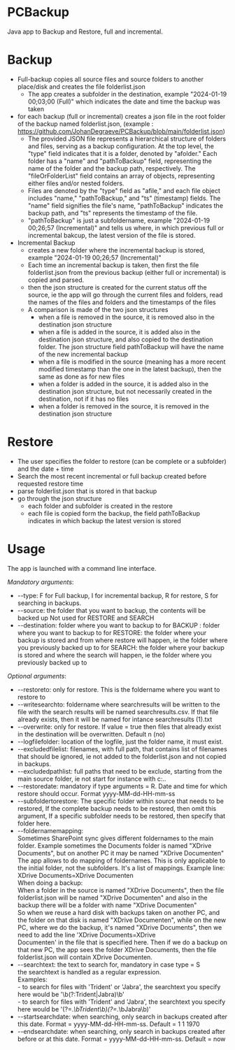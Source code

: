 # PCBackup
Java app to Backup and Restore, full and incremental.

# Backup
- Full-backup copies all source files and source folders to another place/disk and creates the file folderlist.json
  - The app creates a subfolder in the destination, example "2024-01-19 00;03;00 (Full)" which indicates the date and time the backup was taken
- for each backup (full or incremental) creates a json file in the root folder of the backup named folderlist.json, (example : https://github.com/JohanDegraeve/PCBackup/blob/main/folderlist.json)
  - The provided JSON file represents a hierarchical structure of folders and files, serving as a backup configuration. At the top level, the "type" field indicates that it is a folder, denoted by "afolder." Each folder has a "name" and "pathToBackup" field, representing the name of the folder and the backup path, respectively. The "fileOrFolderList" field contains an array of objects, representing either files and/or nested folders.
  - Files are denoted by the "type" field as "afile," and each file object includes "name," "pathToBackup," and "ts" (timestamp) fields. The "name" field signifies the file's name, "pathToBackup" indicates the backup path, and "ts" represents the timestamp of the file.
  - "pathToBackup" is just a subfoldername, example "2024-01-19 00;26;57 (Incremental)" and tells us where, in which previous full or incremental bakcup, the latest version of the file is stored.
- Incremental Backup
  - creates a new folder where the incremental backup is stored, example "2024-01-19 00;26;57 (Incremental)"
  - Each time an incremental backup is taken, then first the file folderlist.json from the previous backup (either full or incremental) is copied and parsed.
  - then the json structure is created for the current status off the source, ie the app will go through the current files and folders, read the names of the files and folders and the timestamps of the files
  - A comparison is made of the two json structures
      - when a file is removed in the source, it is removed also in the destination json structure
      - when a file is added in the source, it is added also in the destination json structure, and also copied to the destination folder. The json structure field pathToBackup will have the name of the new incremental backup
      - when a file is modified in the source (meaning has a more recent modified timestamp than the one in the latest backup), then the same as done as for new files
      - when a folder is added in the source, it is added also in the destination json structure, but not necessarily created in the destination, not if it has no files
      - when a folder is removed in the source, it is removed in the destination json structure

     
# Restore
- The user specifies the folder to restore (can be complete or a subfolder) and the date + time
- Search the most recent incremental or full backup created before requested restore time 
- parse folderlist.json that is stored in that backup
- go through the json structure
    - each folder and subfolder is created in the restore
    - each file is copied form the backup, the field pathToBackup indicates in which backup the latest version is stored
   
# Usage

The app is launched with a command line interface.

*Mandatory arguments*:
  * --type: F for Full backup, I for incremental backup, R for restore, S for searching in backups.
  * --source:  the folder that you want to backup, the contents will be backed up
            Not used for RESTORE and SEARCH
  * --destination: folder where you want to backup to
            for BACKUP : folder where you want to backup to
            for RESTORE: the folder where your backup is stored and from where restore will happen, ie the folder where you previously backed up to
            for SEARCH:  the folder where your backup is stored and where the search will happen, ie the folder where you previously backed up to

*Optional arguments*:

  * --restoreto: only for restore. This is the foldername where you want to restore to  
  * --writesearchto: foldername where searchresults will be written to
            the file with the search results will be named searchresults.csv. If that file already exists, then it will be named for intance searchresults (1).txt
  * --overwrite: only for restore. If value = true then files that already exist in the destination will be overwritten. Default n (no)
  * --logfilefolder: location of the logfile, just the folder name, it must exist.
  * --excludedfilelist: filenames, with full path, that contains list of filenames that should be ignored, ie not added to the folderlist.json and not copied in backups.
  * --excludedpathlist: full paths that need to be exclude, starting from the main source folder, ie not start for instance with c:\..
  * --restoredate: mandatory if type arguments = R. Date and time for which restore should occur. Format yyyy-MM-dd-HH-mm-ss
  * --subfoldertorestore: The specific folder within source that needs to be restored, If the complete backup needs to be restored, then omit this argument, If a specific subfolder needs to be restored, then specify that folder here.
  * --foldernamemapping:<br>
        Sometimes SharePoint sync gives different foldernames to the main folder. Example sometimes the Documents folder is named "XDrive Documents", but on another PC it may be named "XDrive Documenten"<br>
          The app allows to do mapping of foldernames. This is only applicable to the initial folder, not the subfolders. It's a list of mappings. Example line:<br>
              XDrive Documents=XDrive Documenten<br>
              When doing a backup:<br>
              When a folder in the source is named "XDrive Documents", then the file folderlist.json will be named "XDrive Documenten" and also in the backup there will be a folder with name "XDrive Documenten"<br>
              So when we reuse a hard disk with backups taken on another PC, and the folder on that disk is named "XDrive Documenten", while on the new PC, where we do the backup, it's named "XDrive Documents", then we need to add the line 'XDrive Documents=XDrive <br>Documenten' in the file that is specified here.
              Then if we do a backup on that new PC, the app sees the folder XDrive Documents, then the file folderlist.json will contain XDrive Documenten.
  * --searchtext: the text to search for, mandatory in case type = S<br>
                   the searchtext is handled as a regular expression.<br>
                   Examples:<br>
                      - to search for files with 'Trident' or 'Jabra', the searchtext you specify here would be '\b(?:Trident|Jabra)\b'<br>
                      - to search for files with 'Trident' and 'Jabra', the searchtext you specify here would be '(?=.*\bTrident\b)(?=.*\bJabra\b)'<br>
  * --startsearchdate: when searching, only search in backups created after this date. Format = yyyy-MM-dd-HH-mm-ss. Default = 1 1 1970 
  * --endsearchdate: when searching, only search in backups created after before or at this date. Format = yyyy-MM-dd-HH-mm-ss. Default = now
